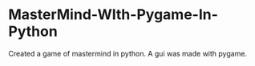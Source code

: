 # MasterMind-WIth-Pygame-In-Python
Created a game of mastermind in python. A gui was made with pygame.
